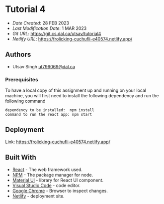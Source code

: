 # Tutorial 4



* *Date Created*: 28 FEB 2023
* *Last Modification Date*: 1 MAR 2023
* *Git URL*: https://git.cs.dal.ca/utsav/tutorial4
* *Netlify URL*: https://frolicking-cuchufli-e40574.netlify.app/

## Authors


* Utsav Singh ut796069@dal.ca 


### Prerequisites

To have a local copy of this assignment up and running on your local machine, you will first need to install the following dependency and run the following command

```
dependency to be installed:  npm install
command to run the react app: npm start

```
## Deployment

Link: https://frolicking-cuchufli-e40574.netlify.app/

## Built With



* [React](https://reactjs.org/) - The web framework used.
* [NPM](https://www.npmjs.com/) - The package manager for node.
* [Material UI](https://mui.com/material-ui/getting-started/overview/) - library for React UI component.
* [Visual Studio Code](https://code.visualstudio.com/download) - code editor.
* [Google Chrome](https://www.google.com/intl/en_in/chrome/) - Browser to inspect changes.
* [Netlify](https://app.netlify.com/) - deployment site.










